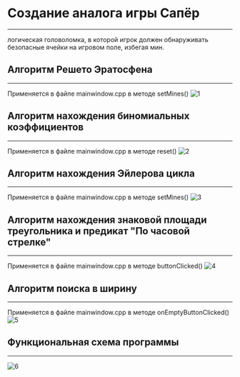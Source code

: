 # Создание аналога игры Сапёр
_________
логическая головоломка, в которой игрок должен обнаруживать безопасные ячейки на игровом поле, избегая мин.

## Алгоритм Решето Эратосфена
________
Применяется в файле mainwindow.cpp в методе setMines()
![1]('/home/milana/Загрузки/решето.png')
## Алгоритм нахождения биномиальных коэффициентов
________
Применяется в файле mainwindow.cpp в методе reset()
![2]('/home/milana/Загрузки/binomCoeff.png')
## Алгоритм нахождения Эйлерова цикла
________
Применяется в файле mainwindow.cpp в методе setMines()
![3]('/home/milana/Загрузки/цикл.png' )
## Алгоритм нахождения знаковой площади треугольника и предикат "По часовой стрелке"
________
Применяется в файле mainwindow.cpp в методе buttonClicked()
![4]('/home/milana/Загрузки/площадь.png')
## Алгоритм поиска в ширину
________
Применяется в файле mainwindow.cpp в методе onEmptyButtonClicked()
![5]('/home/milana/Загрузки/поиск.png')
## Функциональная схема программы
________
![6]('/home/milana/Загрузки/фуункц.png')
